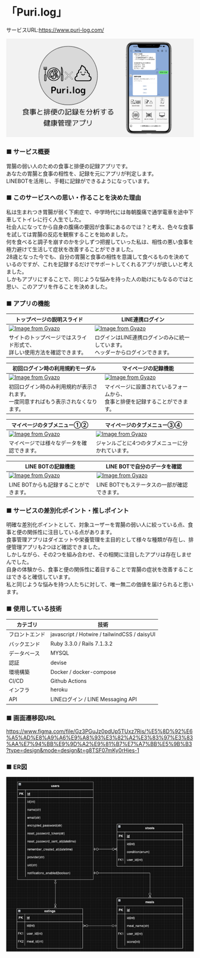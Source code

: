 # 「Puri.log」
サービスURL:https://www.puri-log.com/

![Alt text](<Puri.log OGP用画像1200 (1).png>)

### ■ サービス概要

胃腸の弱い人のための食事と排便の記録アプリです。<br>
あなたの胃腸と食事の相性を、記録を元にアプリが判定します。 <br>
LINEBOTを活用し、手軽に記録ができるようになっています。 

### ■ このサービスへの思い・作ることを決めた理由

私は生まれつき胃腸が弱く下痢症で、中学時代には毎朝腹痛で通学電車を途中下車してトイレに行く人生でした。<br>
社会人になってから自身の腹痛の要因が食事にあるのでは？と考え、色々な食事を試しては胃腸の反応を観察することを始めました。<br>
何を食べると調子を崩すのかを少しずつ把握していった私は、相性の悪い食事を極力避けて生活して症状を改善することができました。<br>
28歳となった今でも、自分の胃腸と食事の相性を意識して食べるものを決めているのですが、これを記録するだけでサポートしてくれるアプリが欲しいと考えました。<br>
しかもアプリにすることで、同じような悩みを持った人の助けにもなるのではと思い、このアプリを作ることを決めました。

### ■ アプリの機能

|トップページの説明スライド|LINE連携ログイン|
|----|----|
|[![Image from Gyazo](https://i.gyazo.com/f815b61e66d25c28512e32a111602f13.gif)](https://gyazo.com/f815b61e66d25c28512e32a111602f13)|[![Image from Gyazo](https://i.gyazo.com/8bf68b06cd95b39ee024922ad9b6b08a.gif)](https://gyazo.com/8bf68b06cd95b39ee024922ad9b6b08a)|
|サイトのトップページではスライド形式で、<br>詳しい使用方法を確認できます。|ログインはLINE連携ログインのみに統一しています。<br>ヘッダーからログインできます。|

|初回ログイン時の利用規約モーダル|マイページの記録機能|
|----|----|
|[![Image from Gyazo](https://i.gyazo.com/13ef9e8463f3e97fde7868205cef6819.gif)](https://gyazo.com/13ef9e8463f3e97fde7868205cef6819)|[![Image from Gyazo](https://i.gyazo.com/51aa8015f9f75156c21e8c9a1bc445dc.gif)](https://gyazo.com/51aa8015f9f75156c21e8c9a1bc445dc)|
|初回ログイン時のみ利用規約が表示されます。<br>一度同意すればもう表示されなくなります。|マイページに設置されているフォームから、<br>食事と排便を記録することができます。|

|マイページのタブメニュー①②|マイページのタブメニュー③④|
|----|----|
|[![Image from Gyazo](https://i.gyazo.com/50ca0b89054407fa16c2dad8b98ca93f.gif)](https://gyazo.com/50ca0b89054407fa16c2dad8b98ca93f)|[![Image from Gyazo](https://i.gyazo.com/79d6944f24be0d4fafa2447dd7c3ef1f.gif)](https://gyazo.com/79d6944f24be0d4fafa2447dd7c3ef1f)|
|マイページでは様々なデータを確認できます。|ジャンルごとに4つのタブメニューに分かれています。|

|LINE BOTの記録機能|LINE BOTで自分のデータを確認|
|----|----|
|[![Image from Gyazo](https://i.gyazo.com/66bece8a2075efa08b2c3757a4cd5c89.gif)](https://gyazo.com/66bece8a2075efa08b2c3757a4cd5c89)|[![Image from Gyazo](https://i.gyazo.com/4dfe3e84f8cef5e3a5f0b2ed760d5b4c.gif)](https://gyazo.com/4dfe3e84f8cef5e3a5f0b2ed760d5b4c)|
|LINE BOTからも記録することができます。|LINE BOTでもステータスの一部が確認できます。|

### ■ サービスの差別化ポイント・推しポイント

明確な差別化ポイントとして、対象ユーザーを胃腸の弱い人に絞っている点、食事と便の関係性に注目している点があります。<br>
食事管理アプリはダイエットや栄養管理を主目的として様々な種類が存在し、排便管理アプリも2つほど確認できました。<br>
しかしながら、その2つを組み合わせ、その相関に注目したアプリは存在しませんでした。<br>
自身の体験から、食事と便の関係性に着目することで胃腸の症状を改善することはできると確信しています。<br>
私と同じような悩みを持つ人たちに対して、唯一無二の価値を届けられると思います。  

### ■ 使用している技術
|カテゴリ|技術|
|----|----|
|フロントエンド|javascript / Hotwire / tailwindCSS / daisyUI|
|バックエンド|Ruby 3.3.0 / Rails 7.1.3.2|
|データベース|MYSQL|
|認証|devise|
|環境構築|Docker / docker-compose|
|CI/CD|Github Actions|
|インフラ|heroku|
|API|LINEログイン / LINE Messaging API|

### ■ 画面遷移図URL   
  https://www.figma.com/file/Gz3PGuJz0pdUp5TUxz7Ris/%E5%8D%92%E6%A5%AD%E8%A9%A6%E9%A8%93%E3%82%A2%E3%83%97%E3%83%AA%E7%94%BB%E9%9D%A2%E9%81%B7%E7%A7%BB%E5%9B%B3?type=design&mode=design&t=g8TSF07mKy0rHjes-1

### ■ ER図  
![Alt text](<スクリーンショット 2024-06-01 15.58.52.png>)
